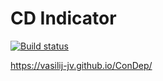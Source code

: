# CD Indicator

[![Build status](https://ci.appveyor.com/api/projects/status/cke6x3qbua6f5opn?svg=true)](https://ci.appveyor.com/project/Vasilij-jV/condep)

https://vasilij-jv.github.io/ConDep/